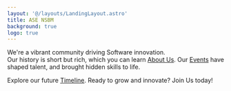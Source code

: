 ```yaml
---
layout: '@/layouts/LandingLayout.astro'
title: ASE NSBM
background: true
logo: true
---
```


We're a vibrant community driving Software innovation.  
Our history is short but rich, which you can learn [About Us](/about/). Our [Events](/posts/) have shaped talent, and brought hidden skills to life.

Explore our future [Timeline](/timeline/). Ready to grow and innovate? Join Us today!

<!-- [Join Us](/joinus/) -->
